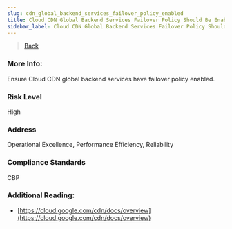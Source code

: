 ```yaml
---
slug: cdn_global_backend_services_failover_policy_enabled
title: Cloud CDN Global Backend Services Failover Policy Should Be Enabled
sidebar_label: Cloud CDN Global Backend Services Failover Policy Should Be Enabled
---
```

> [Back](../../gcpcdnmonitoring)

### More Info:
Ensure Cloud CDN global backend services have failover policy enabled.

### Risk Level
High

### Address
Operational Excellence, Performance Efficiency, Reliability

### Compliance Standards
CBP

### Additional Reading:
- [https://cloud.google.com/cdn/docs/overview](https://cloud.google.com/cdn/docs/overview) 

